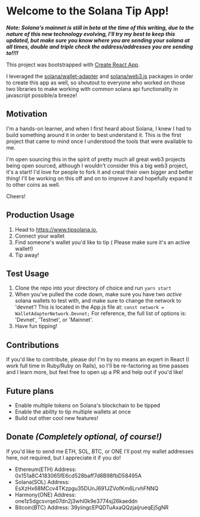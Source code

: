 # Welcome to the Solana Tip App!

**_Note: Solana's mainnet is still in beta at the time of this writing, due to the nature of this new technology evolving, I'll try my best to keep this updated, but make sure you know where you are sending your solana at all times, double and triple check the address/addresses you are sending to!!!!_**

This project was bootstrapped with [Create React App](https://github.com/facebook/create-react-app).

I leveraged the [solana/wallet-adapter](https://github.com/solana-labs/wallet-adapter) and [solana/web3.js](https://github.com/solana-labs/solana-web3.js) packages in order to create this app as well, so shoutout to everyone who worked on those two libraries to make working with common solana api functionality in javascript possible/a breeze!

## Motivation
I'm a hands-on learner, and when I first heard about Solana, I knew I had to build something around it in order to best understand it. This is the first project that came to mind once I understood the tools that were available to me.

I'm open sourcing this in the spirit of pretty much all great web3 projects being open sourced, although I wouldn't consider this a big web3 project, it's a start! I'd love for people to fork it and creat their own bigger and better thing! I'll be working on this off and on to improve it and hopefully expand it to other coins as well.

Cheers!

## Production Usage
1. Head to https://www.tipsolana.io, 
2. Connect your wallet 
3. Find someone's wallet you'd like to tip ( Please make sure it's an active wallet!)
4. Tip away!

## Test Usage
1. Clone the repo into your directory of choice and run `yarn start`
2. When you've pulled the code down, make sure you have two _active_ solana wallets to test with, and make sure to change the network to 'devnet'! This is located in the App.js file at:
`const network = WalletAdapterNetwork.Devnet;`
For reference, the full list of options is: 'Devnet', 'Testnet', or 'Mainnet'.
3. Have fun tipping!

## Contributions
If you'd like to contribute, please do! I'm by no means an expert in React (I work full time in Ruby/Ruby on Rails), so I'll be re-factoring as time passes and I learn more, but feel free to open up a PR and help out if you'd like!

## Future plans
- Enable multiple tokens on Solana's blockchain to be tipped
- Enable the ability to tip multiple wallets at once
- Build out other cool new features!


## Donate _(Completely optional, of course!)_
If you'd like to send me ETH, SOL, BTC, or ONE I'll post my wallet addresses here, not required, but I appreciate it if you do!
* Ethereum(ETH) Address: 0x151a8C4183065fE6cd528baff7d8B98fbD58495A
* Solana(SOL) Address: EsXzHx68MCcv4TKzpgu35DUnJ691JZVofKm6LrvhFNNQ
* Harmony(ONE) Address: one1z5dgcsvrqe07dn2j3whl0k9e3774sj26kaeddn
* Bitcoin(BTC) Address: 39yiingcEPQDTuAxaQQzjaijrueqEj5gNR
